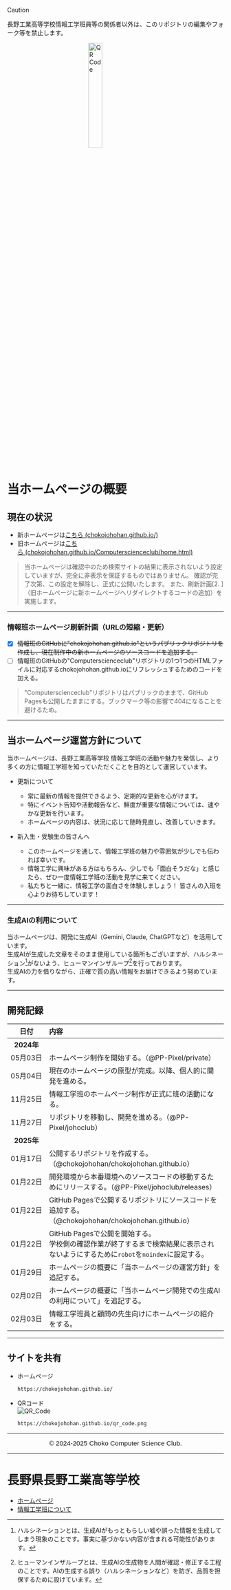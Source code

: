 <head>
  <meta charset="utf-8">
  <link rel="preconnect" href="https://fonts.googleapis.com">
  <link rel="preconnect" href="https://fonts.gstatic.com" crossorigin>
  <link href="https://fonts.googleapis.com/css2?family=Audiowide&display=swap" rel="stylesheet">
</head>

> [!CAUTION]
> 長野工業高等学校情報工学班員等の関係者以外は、このリポジトリの編集やフォーク等を禁止します。

<img src="https://chokojohohan.github.io/logo_w.svg" alt="QR Code" width="25%" height="auto" style="display:block;margin:0 auto;margin-bottom:20px">

# 当ホームページの概要
## 現在の状況
- 新ホームページは[こちら&nbsp;(chokojohohan.github.io/)](https://chokojohohan.github.io/ "ホーム｜長野工業高等学校情報工学班")  
- 旧ホームページは[こちら&nbsp;(chokojohohan.github.io/Computerscienceclub/home.html)](https://chokojohohan.github.io/Computerscienceclub/home.html "ホーム｜長野工業高等学校情報工学班(旧)")
> 当ホームページは確認中のため検索サイトの結果に表示されないよう設定していますが、完全に非表示を保証するものではありません。
> 確認が完了次第、この設定を解除し、正式に公開いたします。
> また、刷新計画[2. ]（旧ホームページに新ホームページへリダイレクトするコードの追加）を実施します。

---
### 情報班ホームページ刷新計画（URLの短縮・更新）
- [x] <s>情報班のGitHubに"chokojohohan.github.io"というパブリックリポジトリを作成し、現在制作中の新ホームページのソースコードを追加する。</s>
- [ ] 情報班のGitHubの"Computerscienceclub"リポジトリの1つ1つのHTMLファイルに対応するchokojohohan.github.ioにリフレッシュするためのコードを加える。
> "Computerscienceclub"リポジトリはパブリックのままで、GitHub Pagesも公開したままにする。ブックマーク等の影響で404になることを避けるため。

<!-- |ファイル名|追加内容|
|:---:|:---|
|home.html|`<meta http-equiv="refresh" content="0; url=https://chokojohohan.github.io/" />`|
|other.html|`<meta http-equiv="refresh" content="0; url=https://chokojohohan.github.io/activity.html#web" />`|
|pcclass1.html|`<meta http-equiv="refresh" content="0; url=https://chokojohohan.github.io/event.html#persocom_class" />`|
|python.html|`<meta http-equiv="refresh" content="0; url=https://chokojohohan.github.io/activity.html#puzzle" />`|
|sangyofea2022.html|`<meta http-equiv="refresh" content="0; url=https://chokojohohan.github.io/activity.html#puzzle" />`|
|suc1.html|`<meta http-equiv="refresh" content="0; url=https://chokojohohan.github.io/event.html#scratch" />`|
|syougakusei.html|`<meta http-equiv="refresh" content="0; url=https://chokojohohan.github.io/event.html#persocom_class" />`|
|u15p1.html|`<meta http-equiv="refresh" content="0; url=https://chokojohohan.github.io/event.html#u-15" />`| -->

---

## 当ホームページ運営方針について
当ホームページは、長野工業高等学校 情報工学班の活動や魅力を発信し、より多くの方に情報工学班を知っていただくことを目的として運営しています。<br>

- 更新について
  - 常に最新の情報を提供できるよう、定期的な更新を心がけます。
  - 特にイベント告知や活動報告など、鮮度が重要な情報については、速やかな更新を行います。
  - ホームページの内容は、状況に応じて随時見直し、改善していきます。

- 新入生・受験生の皆さんへ
  - このホームページを通して、情報工学班の魅力や雰囲気が少しでも伝われば幸いです。
  - 情報工学に興味がある方はもちろん、少しでも「面白そうだな」と感じたら、ぜひ一度情報工学班の活動を見学に来てください。
  - 私たちと一緒に、情報工学の面白さを体験しましょう！ 皆さんの入班を心よりお待ちしています！

---

### 生成AIの利用について
当ホームページは、開発に生成AI（Gemini, Claude, ChatGPTなど）を活用しています。  
生成AIが生成した文章をそのまま使用している箇所もございますが、ハルシネーション[^1]がないよう、ヒューマンインザループ[^2]を行っております。  
生成AIの力を借りながら、正確で質の高い情報をお届けできるよう努めています。

[^1]: ハルシネーションとは、生成AIがもっともらしい嘘や誤った情報を生成してしまう現象のことです。事実に基づかない内容が含まれる可能性があります。
[^2]: ヒューマンインザループとは、生成AIの生成物を人間が確認・修正する工程のことです。AIの生成する誤り（ハルシネーションなど）を防ぎ、品質を担保するために設けています。

---

## 開発記録
|日付|内容|
|:---:|:---|
|<nobr>**2024年**</nobr>||
|<nobr>05月03日</nobr>|ホームページ制作を開始する。（@PP-Pixel/private）|
|<nobr>05月04日</nobr>|現在のホームページの原型が完成。以降、個人的に開発を進める。|
|<nobr>11月25日</nobr>|情報工学班のホームページ制作が正式に班の活動になる。|
|<nobr>11月27日</nobr>|リポジトリを移動し、開発を進める。（@PP-Pixel/johoclub）|
|<nobr>**2025年**</nobr>||
|<nobr>01月17日</nobr>|公開するリポジトリを作成する。（@chokojohohan/chokojohohan.github.io）|
|<nobr>01月22日</nobr>|開発環境から本番環境へのソースコードの移動するためにリリースする。（@PP-Pixel/johoclub/releases）|
|<nobr>01月22日</nobr>|GitHub Pagesで公開するリポジトリにソースコードを追加する。（@chokojohohan/chokojohohan.github.io）|
|<nobr>01月22日</nobr>|GitHub Pagesで公開を開始する。<br>学校側の確認作業が終了するまで検索結果に表示されないようにするために`robot`を`noindex`に設定する。|
|<nobr>01月29日</nobr>|ホームページの概要に「当ホームページの運営方針」を追記する。|
|<nobr>02月02日</nobr>|ホームページの概要に「当ホームページ開発での生成AIの利用について」を追記する。|
|<nobr>02月03日</nobr>|情報工学班員と顧問の先生向けにホームページの紹介をする。|

---
## サイトを共有
- ホームページ
  ```txt
  https://chokojohohan.github.io/
  ```
- QRコード  
  ![QR_Code](https://chokojohohan.github.io/qr_code.png "QR Code")
  ```txt
  https://chokojohohan.github.io/qr_code.png
  ```

---

<span style="display:block;text-align:center;font-family:'Audiowide',sans-serif;font-size:110%;">
  © 2024-2025 Choko Computer Science Club.
</span>

---

# 長野県長野工業高等学校
- [ホームページ](https://www.nagano-c.ed.jp/choko/ "長野県長野工業高等学校 – ようこそ！長野工業高等学校WEBサイトへ")
- [情報工学班について](https://www.nagano-c.ed.jp/choko/index.php/school-life/club/jouhouhan/ "情報工学班 – 長野県長野工業高等学校")

